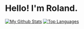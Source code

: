 # Hello! I'm Roland.
[![My Github Stats](https://github-readme-stats.vercel.app/api?username=NotRoland&theme=radical)](https://github.com/anuraghazra/github-readme-stats)
[![Top Languages](https://github-readme-stats.vercel.app/api/top-langs/?username=NotRoland)](https://github.com/anuraghazra/github-readme-stats)
